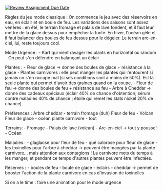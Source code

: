 [![Review Assignment Due Date](https://classroom.github.com/assets/deadline-readme-button-22041afd0340ce965d47ae6ef1cefeee28c7c493a6346c4f15d667ab976d596c.svg)](https://classroom.github.com/a/V4LfdTHJ)

Règles du jeu mode classique : 
    On commence le jeu avec des réservoirs en eau, en éclair et en boule de feu.
    Les variations des saisons sont assez vénères : en été, le terrain fromage et palais de lave fondent, et il faut leur mettre de la glace dessus pour empêcher la fonte. En hiver, l'océan gèle et il faut balancer des boules de feu dessus pour le dégeler. Le terrain arc-en-ciel, lui, reste toujours cool.

Mode Urgence : 
    - Kart qui vient ravager les plants en horizontal ou random
    - On peut s'en défendre en balançant un éclair


Plantes : 
    - Fleur de glace -> donne des boules de glace + résistance à la glace
    - Plantes carnivores : elle peut manger les plantes qui l'entourent si jamais on s'en occupe mal (si ses conditions sont à moins de 50%). Est la seule plante qui permet d'avoir des graines quand on la coupe.
    - Fleur de feu -> donne des boules de feu + résistance au feu
    - Arbre à Cheddar -> donne des cadeaux spéciaux (éclair 40% de chance d'obtention; sérum contre maladies 40% de chance ; étoile qui remet les stats nickel 20% de chance)

Préférences : 
    Arbre cheddar - terrain fromage (duh)
    Fleur de feu - Volcan
    Fleur de glace - océan
    plante carnivore - tout

Terrains:
        - Fromage
        - Palais de lave (volcan)
        - Arc-en-ciel -> tout y pousse!
        - Océan

Maladies : 
    - glaglaose pour fleur de feu
    - qué calorose pour fleur de glace
    - les toxinelles pour l'arbre à cheddar -> peuvent être mangées par la plante carnivore... mais attention aux contagions ! La carnivore mets du temps à les manger, et pendant ce temps d'autres plantes peuvent être infectées.

Réserves :
    - boules de feu
    - boule de glace
    - éclairs
    - cheddar -> permet de booster l'action de la plante carnivore en cas d'invasion de toxinelles 


Si on a le time : faire une animation pour le mode urgence
